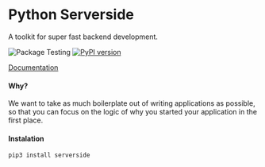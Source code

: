 # Python Serverside

A toolkit for super fast backend development.

![Package Testing](https://github.com/asciialex/python-serverside/workflows/Package%20Testing/badge.svg) [![PyPI version](https://badge.fury.io/py/serverside.svg)](https://badge.fury.io/py/serverside)

[Documentation](https://asciialex.github.io/python-serverside/)

<h4>Why?</h4>

We want to take as much boilerplate out of writing applications as
possible, so that you can focus on the logic of why you started your
application in the first place.

<h4>Instalation</h4>

```bash
pip3 install serverside
```

